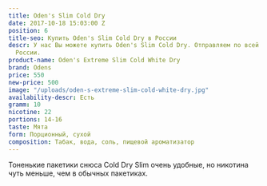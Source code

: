 ```yaml
---
title: Oden's Slim Cold Dry
date: 2017-10-18 15:03:00 Z
position: 6
title-seo: Купить Oden's Slim Cold Dry в России
descr: У нас Вы можете купить Oden's Slim Cold Dry. Отправляем по всей территории
  России.
product-name: Oden's Extreme Slim Cold White Dry
brand: Odens
price: 550
new-price: 500
image: "/uploads/oden-s-extreme-slim-cold-white-dry.jpg"
availability-descr: Есть
gramm: 10
nicotine: 22
portions: 14-16
taste: Мята
form: Порционный, сухой
composition: Табак, вода, соль, пищевой ароматизатор
---
```


Тоненькие пакетики снюса Cold Dry Slim очень удобные, но никотина чуть меньше, чем в обычных пакетиках.